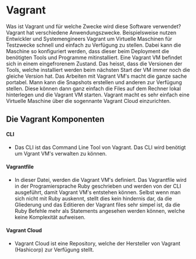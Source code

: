 # Vagrant
Was ist Vagrant und für welche Zwecke wird diese Software verwendet?
Vagrant hat verschiedene Anwendungszwecke. Beispielsweise nutzen Entwickler und Systemengineers Vagrant um Virtuelle Maschinen für Testzwecke schnell und einfach zu Verfügung zu stellen.
Dabei kann die Maschine so konfiguriert werden, dass dieser beim Deployment die benötigten Tools und Programme mitinstalliert.
Eine Vagrant VM befindet sich in einem eingefrorenem Zustand. Das heisst, dass die Versionen der Tools, welche installiert werden beim nächsten Start der VM immer noch die gleiche Version hat.
Das Arbeiten mit Vagrant VM's macht die ganze sache portabel. Mann kann die Snapshots erstellen und anderen zur Verfügung stellen.
Diese können dann ganz einfach die Files auf dem Rechner lokal hinterlegen und die Vagrant VM starten.
Vagrant macht es sehr einfach eine Virtuelle Maschine über die sogennante Vagrant Cloud einzurichten.

## Die Vagrant Komponenten
#### CLI
* Das CLI ist das Command Line Tool von Vagrant. Das CLI wird benötigt um Vgrant VM's verwalten zu können.
#### Vagrantfile
* In dieser Datei, werden die Vagrant VM's definiert. Das Vagrantfile wird in der Programiersprache Ruby geschrieben und werden von der CLI ausgeführt, damit Vagrant VM's entstehen können. Selbst wenn man sich nicht mit Ruby auskennt, stellt dies kein hindernis dar, da die Gliederung und das Editieren der Vagrant files sehr simpel ist, da die Ruby Befehle mehr als Statements angesehen werden können, welche keine Komplexität aufweisen.
#### Vagrant Cloud
* Vagrant Cloud ist eine Repository, welche der Hersteller von Vagrant (Hashicorp) zur Verfügung stellt.
